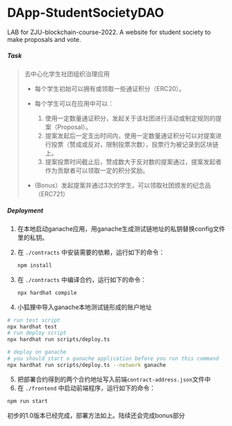 # DApp-StudentSocietyDAO
LAB for ZJU-blockchain-course-2022. A website for student society to make proposals and vote.

##### Task

> 去中心化学生社团组织治理应用 
>
> - 每个学生初始可以拥有或领取一些通证积分（ERC20）。 
> - 每个学生可以在应用中可以： 
>   1. 使用一定数量通证积分，发起关于该社团进行活动或制定规则的提案（Proposal）。 
>   2. 提案发起后一定支出时间内，使用一定数量通证积分可以对提案进行投票（赞成或反对，限制投票次数），投票行为被记录到区块链上。 
>   3. 提案投票时间截止后，赞成数大于反对数的提案通过，提案发起者作为贡献者可以领取一定的积分奖励。 
>
> - (Bonus）发起提案并通过3次的学生，可以领取社团颁发的纪念品（ERC721）

##### Deployment

1. 在本地启动ganache应用，用ganache生成测试链地址的私钥替换config文件里的私钥。

2. 在 `./contracts` 中安装需要的依赖，运行如下的命令：

   ```bash
   npm install
   ```

3. 在 `./contracts` 中编译合约，运行如下的命令：

   ```bash
   npx hardhat compile
   ```

4. 小狐狸中导入ganache本地测试链形成的账户地址

```bash
# run test script
npx hardhat test
# run deploy script
npx hardhat run scripts/deploy.ts

# deploy on ganache
# you should start a ganache application before you run this command
npx hardhat run scripts/deploy.ts --network ganache
```

5. 把部署合约得到的两个合约地址写入前端`contract-address.json`文件中
5. 在 `./frontend` 中启动前端程序，运行如下的命令：

```bash
npm run start
```


初步的1.0版本已经完成，部署方法如上。陆续还会完成bonus部分
